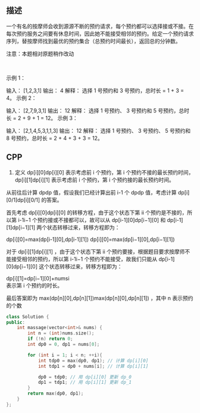 ## 描述
一个有名的按摩师会收到源源不断的预约请求，每个预约都可以选择接或不接。在每次预约服务之间要有休息时间，因此她不能接受相邻的预约。给定一个预约请求序列，替按摩师找到最优的预约集合（总预约时间最长），返回总的分钟数。

注意：本题相对原题稍作改动

 

示例 1：

输入： [1,2,3,1]
输出： 4
解释： 选择 1 号预约和 3 号预约，总时长 = 1 + 3 = 4。
示例 2：

输入： [2,7,9,3,1]
输出： 12
解释： 选择 1 号预约、 3 号预约和 5 号预约，总时长 = 2 + 9 + 1 = 12。
示例 3：

输入： [2,1,4,5,3,1,1,3]
输出： 12
解释： 选择 1 号预约、 3 号预约、 5 号预约和 8 号预约，总时长 = 2 + 4 + 3 + 3 = 12。







## CPP

1. 定义 dp[i][0]dp[i][0] 表示考虑前 i 个预约，第 i 个预约不接的最长预约时间，dp[i][1]dp[i][1] 表示考虑前 i 个预约，第 i 个预约接的最长预约时间。

从前往后计算 dpdp 值，假设我们已经计算出前 i-1 个 dpdp 值，考虑计算 dp[i][0/1]dp[i][0/1] 的答案。

首先考虑 dp[i][0]dp[i][0] 的转移方程，由于这个状态下第 ii 个预约是不接的，所以第 i-1i−1 个预约接或不接都可以，故可以从 dp[i-1][0]dp[i−1][0] 和 dp[i-1][1]dp[i−1][1] 两个状态转移过来，转移方程即为：

dp[i][0]=max(dp[i-1][0],dp[i-1][1])
dp[i][0]=max(dp[i−1][0],dp[i−1][1])

对于 dp[i][1]dp[i][1] ，由于这个状态下第 ii 个预约要接，根据题目要求按摩师不能接受相邻的预约，所以第 i-1i−1 个预约不能接受，故我们只能从 dp[i-1][0]dp[i−1][0] 这个状态转移过来，转移方程即为：

dp[i][1]=dp[i−1][0]+numsi
​	
  表示第 i 个预约的时长。

最后答案即为 max(dp[n][0],dp[n][1])max(dp[n][0],dp[n][1]) ，其中 n 表示预约的个数



```cpp
class Solution {
public:
    int massage(vector<int>& nums) {
        int n = (int)nums.size();
        if (!n) return 0;
        int dp0 = 0, dp1 = nums[0];

        for (int i = 1; i < n; ++i){
            int tdp0 = max(dp0, dp1); // 计算 dp[i][0]
            int tdp1 = dp0 + nums[i]; // 计算 dp[i][1]

            dp0 = tdp0; // 用 dp[i][0] 更新 dp_0
            dp1 = tdp1; // 用 dp[i][1] 更新 dp_1
        }
        return max(dp0, dp1);
    }
};

```